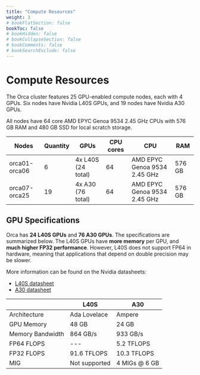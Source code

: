 ```yaml
---
title: "Compute Resources"
weight: 3
# bookFlatSection: false
bookToc: false
# bookHidden: false
# bookCollapseSection: false
# bookComments: false
# bookSearchExclude: false
---
```


# Compute Resources

The Orca cluster features 25 GPU-enabled compute nodes, each with 4 GPUs.
Six nodes have Nvidia L40S GPUs, and 19 nodes have Nvidia A30 GPUs.

All nodes have 64 core AMD EPYC Genoa 9534 2.45 GHz CPUs with 576 GB RAM and 480 GB SSD for local scratch storage.


| Nodes          | Quantity | GPUs               | CPU cores | CPU                          | RAM    |
|----------------|----------|--------------------|-----------|------------------------------|--------|
| orca01-orca06  | 6        | 4x L40S (24 total) | 64        | AMD EPYC Genoa 9534 2.45 GHz | 576 GB |
| orca07-orca25  | 19       | 4x A30 (76 total)  | 64        | AMD EPYC Genoa 9534 2.45 GHz | 576 GB |

## GPU Specifications

Orca has **24 L40S GPUs** and **76 A30 GPUs**.
The specifications are summarized below.
The L40S GPUs have **more memory** per GPU, and **much higher FP32 performance**.
However, L40S does not support FP64 in hardware, meaning that applications that depend on double precision may be slower.

More information can be found on the Nvidia datasheets:

* [L40S datasheet](https://resources.nvidia.com/en-us-l40s/l40s-datasheet-28413)
* [A30 datasheet](https://www.nvidia.com/content/dam/en-zz/Solutions/data-center/products/a30-gpu/pdf/a30-datasheet.pdf)

|                  | L40S          | A30           |
|------------------|---------------|---------------|
| Architecture     | Ada Lovelace  | Ampere        |
| GPU Memory       | 48 GB         | 24 GB         |
| Memory Bandwidth | 864 GB/s      | 933 GB/s      |
| FP64 FLOPS       | ---           | 5.2 TFLOPS    |
| FP32 FLOPS       | 91.6 TFLOPS   | 10.3 TFLOPS   |
| MIG              | Not supported | 4 MIGs @ 6 GB |
